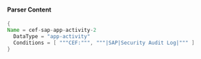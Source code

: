 #### Parser Content
```Java
{
Name = cef-sap-app-activity-2
  DataType = "app-activity"
  Conditions = [ """CEF:""", """|SAP|Security Audit Log|""" ]
}
```